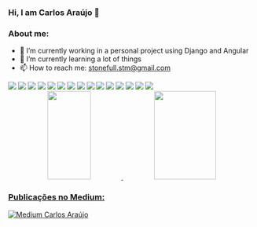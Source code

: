 ### Hi, I am Carlos Araújo 👋

### About me:

- 🔭 I’m currently working in a personal project using Django and Angular
- 🌱 I’m currently learning a lot of things
- 📫 How to reach me: stonefull.stm@gmail.com
<div display="inline-block">
  <img width="" src="https://img.shields.io/badge/JavaScript-323330?style=for-the-badge&logo=javascript&logoColor=F7DF1E" />
  <img width="" src="https://img.shields.io/badge/React-20232A?style=for-the-badge&logo=react&logoColor=61DAFB" />
  <img width="" src="https://img.shields.io/badge/Angular-DD0031?style=for-the-badge&logo=angular&logoColor=white"/>
  <img width="" src="https://img.shields.io/badge/Docker-2CA5E0?style=for-the-badge&logo=docker&logoColor=white" />
  <img width="" src="https://img.shields.io/badge/Node.js-339933?style=for-the-badge&logo=nodedotjs&logoColor=white" />
  <img width="" src="https://img.shields.io/badge/MySQL-005C84?style=for-the-badge&logo=mysql&logoColor=white" />
  <img width="" src="https://img.shields.io/badge/Sequelize-52B0E7?style=for-the-badge&logo=Sequelize&logoColor=white" />
  <img width="" src="https://img.shields.io/badge/Express.js-000000?style=for-the-badge&logo=express&logoColor=white" />
  <img width="" src="https://img.shields.io/badge/TypeScript-007ACC?style=for-the-badge&logo=typescript&logoColor=white">
  <img width="" src="https://img.shields.io/badge/Python-FFD43B?style=for-the-badge&logo=python&logoColor=blue">
  <img width="" src="https://img.shields.io/badge/DJANGO-REST-ff1709?style=for-the-badge&logo=django&logoColor=white&color=ff1709&labelColor=gray">
  <img width="" src="https://img.shields.io/badge/java-%23ED8B00.svg?style=for-the-badge&logo=openjdk&logoColor=white">
  <img width="" src="https://img.shields.io/badge/Spring_Boot-F2F4F9?style=for-the-badge&logo=spring-boot">
  <img width="" src="https://img.shields.io/badge/PHP-777BB4?style=for-the-badge&logo=php&logoColor=white">
  <img width="" src="https://img.shields.io/badge/Laravel-FF2D20?style=for-the-badge&logo=laravel&logoColor=white">
</div>          
          
<div align="center">
  <a href="https://github.com/stonefullstm">
  <img width="42%" height="180em" src="https://github-readme-stats.vercel.app/api?username=stonefullstm&show_icons=true&theme=dracula&include_all_commits=true&count_private=true"/>
  <img width="50%" height="180em" src="https://github-readme-stats.vercel.app/api/top-langs/?username=stonefullstm&layout=compact&langs_count=7&theme=dracula"/>
</div>

### Publicações no Medium:
[![Medium Carlos Araújo](https://github-readme-medium.vercel.app/?username=stonefull.stm)](https://medium.com/@stonefull.stm)
